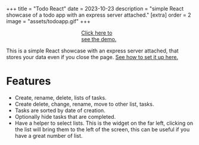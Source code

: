 +++
title = "Todo React"
date = 2023-10-23
description = "simple React showcase of a todo app with an express server attached."
[extra]
order = 2
image = "assets/todoapp.gif"
+++

<div style="margin-left: 40%; margin-right: 40%;">

[Click here to see the demo.](/todo-revived/)

</div>



This is a simple React showcase with an express server attached, that stores your data even if you close the page. [See how to set it up here.](https://github.com/astrale-sharp/todo-revived)

# Features

- Create, rename, delete, lists of tasks.
- Create delete, change, rename, move to other list, tasks.
- Tasks are sorted by date of creation.
- Optionally hide tasks that are completed.
- Have a helper to select lists.
  This is the widget on the far left, clicking on the list will bring 
  them to the left of the screen, this can be useful if you have a great number of 
  list.
